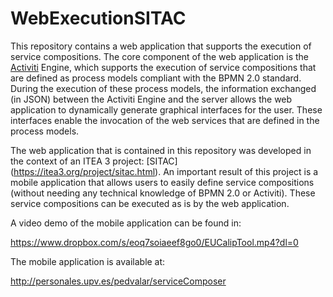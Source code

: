 # WebExecutionSITAC

This repository contains a web application that supports the execution of service compositions. The core component of
the web application is the [Activiti](http://activiti.org/) Engine, which supports the execution of service compositions
that are defined as process models compliant with the BPMN 2.0 standard. During the execution of these process models,
the information exchanged (in JSON) between the Activiti Engine and the server allows the web application to dynamically
generate graphical interfaces for the user. These interfaces enable the invocation of the web services that are defined
in the process models.

The web application that is contained in this repository was developed in the context of an ITEA 3 project: [SITAC] (https://itea3.org/project/sitac.html). An important result of this project is a mobile application that allows users
to easily define service compositions (without needing any technical knowledge of BPMN 2.0 or Activiti). These service
compositions can be executed as is by the web application.

A video demo of the mobile application can be found in:

https://www.dropbox.com/s/eoq7soiaeef8go0/EUCalipTool.mp4?dl=0

The mobile application is available at:

http://personales.upv.es/pedvalar/serviceComposer
